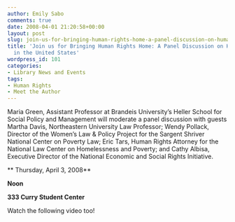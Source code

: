 ```yaml
---
author: Emily Sabo
comments: true
date: 2008-04-01 21:20:58+00:00
layout: post
slug: join-us-for-bringing-human-rights-home-a-panel-discussion-on-human-rights-in-the-united-states
title: 'Join us for Bringing Human Rights Home: A Panel Discussion on Human Rights
  in the United States'
wordpress_id: 101
categories:
- Library News and Events
tags:
- Human Rights
- Meet the Author
---
```


Maria Green, Assistant Professor at Brandeis University’s Heller School for Social Policy and Management will moderate a panel discussion with guests Martha Davis, Northeastern University Law Professor; Wendy Pollack, Director of the Women’s Law & Policy Project for the Sargent Shriver National Center on Poverty Law; Eric Tars, Human Rights Attorney for the National Law Center on Homelessness and Poverty; and Cathy Albisa, Executive Director of the National Economic and Social Rights Initiative.




** Thursday, April 3, 2008**




**Noon**




**333 Curry Student Center**







Watch the following video too!



